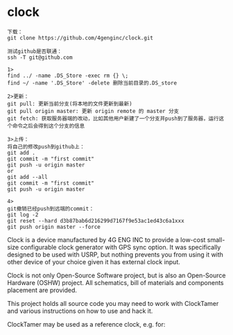 # clock

```
下载：
git clone https://github.com/4genginc/clock.git

测试github是否联通：
ssh -T git@github.com

1>
find ../ -name .DS_Store -exec rm {} \;
find ~/ -name '.DS_Store' -delete 删除当前目录的.DS_store

2>更新：
git pull: 更新当前分支(将本地的文件更新到最新)
git pull origin master: 更新 origin remote 的 master 分支
git fetch: 获取服务器端的改动，比如其他用户新建了一个分支并push到了服务器，运行这个命令之后会得到这个分支的信息

3>上传：
将自己的修改push到github上：
git add .
git commit -m "first commit"
git push -u origin master
or
git add --all
git commit -m "first commit"
git push -u origin master

4>
git撤销已经push到远端的commit：
git log -2
git reset --hard d3b87bab6d216299d7167f9e53ac1ed43c6a1xxx
git push origin master --force

```


Clock is a device manufactured by 4G ENG INC to provide a low-cost small-size configurable clock generator with GPS sync option. It was specifically designed to be used with USRP, but nothing prevents you from using it with other device of your choice given it has external clock input.

Clock is not only Open-Source Software project, but is also an Open-Source Hardware (OSHW) project. All schematics, bill of materials and components placement are provided.

This project holds all source code you may need to work with ClockTamer and various instructions on how to use and hack it.

ClockTamer may be used as a reference clock, e.g. for:

